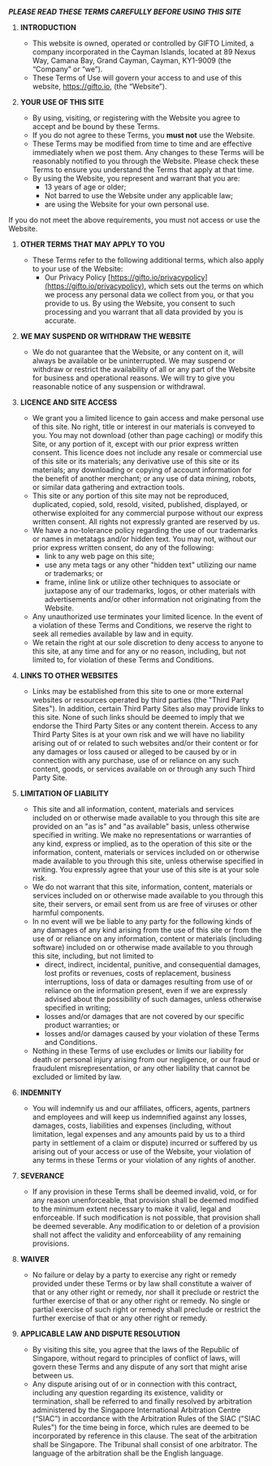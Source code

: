 
**_PLEASE READ THESE TERMS CAREFULLY BEFORE USING THIS SITE_**

1.  **INTRODUCTION**
    *   This website is owned, operated or controlled by GIFTO Limited, a company incorporated in the Cayman Islands, located at 89 Nexus Way, Camana Bay, Grand Cayman, Cayman, KY1-9009 (the “Company” or “we”).
    *   These Terms of Use will govern your access to and use of this website, https://gifto.io, (the “Website”).


2.  **YOUR USE OF THIS SITE**
    *   By using, visiting, or registering with the Website you agree to accept and be bound by these Terms.
    *   If you do not agree to these Terms, you **must not** use the Website.
    *   These Terms may be modified from time to time and are effective immediately when we post them. Any changes to these Terms will be reasonably notified to you through the Website. Please check these Terms to ensure you understand the Terms that apply at that time.
    *   By using the Website, you represent and warrant that you are:
        *   13 years of age or older;
        *   Not barred to use the Website under any applicable law;
        *   are using the Website for your own personal use.

If you do not meet the above requirements, you must not access or use the Website.

1.  **OTHER TERMS THAT MAY APPLY TO YOU**
    *   These Terms refer to the following additional terms, which also apply to your use of the Website:
        *   Our Privacy Policy [https://gifto.io/privacypolicy](https://gifto.io/privacypolicy), which sets out the terms on which we process any personal data we collect from you, or that you provide to us. By using the Website, you consent to such processing and you warrant that all data provided by you is accurate.

1.  **WE MAY SUSPEND OR WITHDRAW THE WEBSITE**
    *   We do not guarantee that the Website, or any content on it, will always be available or be uninterrupted. We may suspend or withdraw or restrict the availability of all or any part of the Website for business and operational reasons. We will try to give you reasonable notice of any suspension or withdrawal.


2.  **LICENCE AND SITE ACCESS**
    *   We grant you a limited licence to gain access and make personal use of this site. No right, title or interest in our materials is conveyed to you. You may not download (other than page caching) or modify this Site, or any portion of it, except with our prior express written consent. This licence does not include any resale or commercial use of this site or its materials; any derivative use of this site or its materials; any downloading or copying of account information for the benefit of another merchant; or any use of data mining, robots, or similar data gathering and extraction tools.
    *   This site or any portion of this site may not be reproduced, duplicated, copied, sold, resold, visited, published, displayed, or otherwise exploited for any commercial purpose without our express written consent. All rights not expressly granted are reserved by us.
    *   We have a no-tolerance policy regarding the use of our trademarks or names in metatags and/or hidden text. You may not, without our prior express written consent, do any of the following:
        *   link to any web page on this site;
        *   use any meta tags or any other "hidden text" utilizing our name or trademarks; or
        *   frame, inline link or utilize other techniques to associate or juxtapose any of our trademarks, logos, or other materials with advertisements and/or other information not originating from the Website.
    *   Any unauthorized use terminates your limited licence. In the event of a violation of these Terms and Conditions, we reserve the right to seek all remedies available by law and in equity.
    *   We retain the right at our sole discretion to deny access to anyone to this site, at any time and for any or no reason, including, but not limited to, for violation of these Terms and Conditions.


3.  **LINKS TO OTHER WEBSITES**
    *   Links may be established from this site to one or more external websites or resources operated by third parties (the "Third Party Sites"). In addition, certain Third Party Sites also may provide links to this site. None of such links should be deemed to imply that we endorse the Third Party Sites or any content therein. Access to any Third Party Sites is at your own risk and we will have no liability arising out of or related to such websites and/or their content or for any damages or loss caused or alleged to be caused by or in connection with any purchase, use of or reliance on any such content, goods, or services available on or through any such Third Party Site.


4.  **LIMITATION OF LIABILITY**
    *   This site and all information, content, materials and services included on or otherwise made available to you through this site are provided on an "as is" and "as available" basis, unless otherwise specified in writing. We make no representations or warranties of any kind, express or implied, as to the operation of this site or the information, content, materials or services included on or otherwise made available to you through this site, unless otherwise specified in writing. You expressly agree that your use of this site is at your sole risk.
    *   We do not warrant that this site, information, content, materials or services included on or otherwise made available to you through this site, their servers, or email sent from us are free of viruses or other harmful components.
    *   In no event will we be liable to any party for the following kinds of any damages of any kind arising from the use of this site or from the use of or reliance on any information, content or materials (including software) included on or otherwise made available to you through this site, including, but not limited to
        *   direct, indirect, incidental, punitive, and consequential damages, lost profits or revenues, costs of replacement, business interruptions, loss of data or damages resulting from use of or reliance on the information present, even if we are expressly advised about the possibility of such damages, unless otherwise specified in writing;
        *   losses and/or damages that are not covered by our specific product warranties; or
        *   losses and/or damages caused by your violation of these Terms and Conditions.
    *   Nothing in these Terms of use excludes or limits our liability for death or personal injury arising from our negligence, or our fraud or fraudulent misrepresentation, or any other liability that cannot be excluded or limited by law.


5.  **INDEMNITY**
    *   You will indemnify us and our affiliates, officers, agents, partners and employees and will keep us indemnified against any losses, damages, costs, liabilities and expenses (including, without limitation, legal expenses and any amounts paid by us to a third party in settlement of a claim or dispute) incurred or suffered by us arising out of your access or use of the Website, your violation of any terms in these Terms or your violation of any rights of another.


6.  **SEVERANCE**
    *   If any provision in these Terms shall be deemed invalid, void, or for any reason unenforceable, that provision shall be deemed modified to the minimum extent necessary to make it valid, legal and enforceable. If such modification is not possible, that provision shall be deemed severable. Any modification to or deletion of a provision shall not affect the validity and enforceability of any remaining provisions.


7.  **WAIVER**
    *   No failure or delay by a party to exercise any right or remedy provided under these Terms or by law shall constitute a waiver of that or any other right or remedy, nor shall it preclude or restrict the further exercise of that or any other right or remedy. No single or partial exercise of such right or remedy shall preclude or restrict the further exercise of that or any other right or remedy.

    
8.  **APPLICABLE LAW AND DISPUTE RESOLUTION**
    *   By visiting this site, you agree that the laws of the Republic of Singapore, without regard to principles of conflict of laws, will govern these Terms and any dispute of any sort that might arise between us.
    *   Any dispute arising out of or in connection with this contract, including any question regarding its existence, validity or termination, shall be referred to and finally resolved by arbitration administered by the Singapore International Arbitration Centre (“SIAC”) in accordance with the Arbitration Rules of the SIAC ("SIAC Rules") for the time being in force, which rules are deemed to be incorporated by reference in this clause. The seat of the arbitration shall be Singapore. The Tribunal shall consist of one arbitrator. The language of the arbitration shall be the English language.
